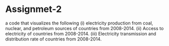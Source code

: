 # Assignmet-2
a code that visualizes the following
(i) electricity production from coal, nuclear, and petroleum sources of countries from 2008-2014. 
(ii) Access to electricity of countries from 2008-2014.
(iii) Electricity transmission and distribution rate of countries from 2008-2014.
